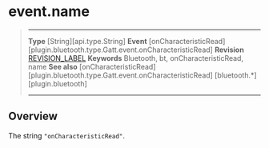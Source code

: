 # event.name

> --------------------- ------------------------------------------------------------------------------------------
> __Type__              [String][api.type.String]
> __Event__             [onCharacteristicRead][plugin.bluetooth.type.Gatt.event.onCharacteristicRead]
> __Revision__          [REVISION_LABEL](REVISION_URL)
> __Keywords__          Bluetooth, bt, onCharacteristicRead, name
> __See also__          [onCharacteristicRead][plugin.bluetooth.type.Gatt.event.onCharacteristicRead]
>						[bluetooth.*][plugin.bluetooth]
> --------------------- ------------------------------------------------------------------------------------------

## Overview

The string `"onCharacteristicRead"`.